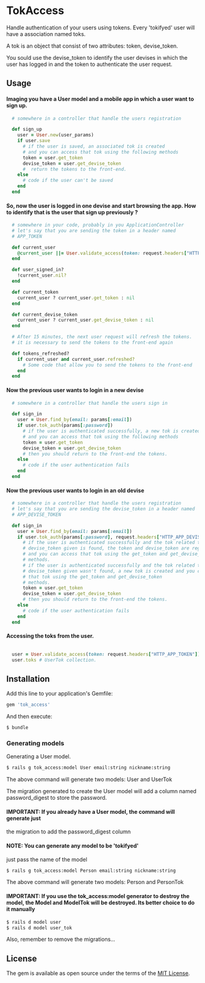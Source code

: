# TokAccess
Handle authentication of your users using tokens.
Every 'tokifyed' user will have a association named
toks.

A tok is an object that consist of two attributes: token, devise_token.

You sould use the devise_token to identify the user devises
in which the user has logged in and the token to authenticate the
user request.

## Usage

#### Imaging you have a User model and a mobile app in which a user want to sign up.

```ruby
  # somewhere in a controller that handle the users registration

  def sign_up
    user = User.new(user_params)
    if user.save
      # if the user is saved, an associated tok is created
      # and you can access that tok using the following methods
      token = user.get_token
      devise_token = user.get_devise_token
      #  return the tokens to the front-end.
    else
      # code if the user can't be saved
    end
  end
```
#### So, now the user is logged in one devise and start browsing the app. How to identify that is the user that sign up previously ?

```ruby
  # somewhere in your code, probably in you ApplicationController
  # let's say that you are sending the token in a header named
  # APP_TOKEN

  def current_user
    @current_user ||= User.validate_access(token: request.headers["HTTP_APP_TOKEN"])
  end

  def user_signed_in?
    !current_user.nil?
  end

  def current_token
    current_user ? current_user.get_token : nil
  end

  def current_devise_token
    current_user ? current_user.get_devise_token : nil
  end

  # After 15 minutes, the next user request will refresh the tokens.
  # it is necessary to send the tokens to the front-end again

  def tokens_refreshed?
    if current_user and current_user.refreshed?
      # Some code that allow you to send the tokens to the front-end
    end
  end
```


#### Now the previous user wants to login in a new devise

```ruby
  # somewhere in a controller that handle the users sign in

  def sign_in
    user = User.find_by(email: params[:email])
    if user.tok_auth(params[:password])
      # if the user is authenticated successfully, a new tok is created
      # and you can access that tok using the following methods
      token = user.get_token
      devise_token = user.get_devise_token
      # then you should return to the front-end the tokens.
    else
      # code if the user authentication fails
    end
  end
```

#### Now the previous user wants to login in an old devise

```ruby
  # somewhere in a controller that handle the users registration
  # let's say that you are sending the devise_token in a header named
  # APP_DEVISE_TOKEN

  def sign_in
    user = User.find_by(email: params[:email])
    if user.tok_auth(params[:password], request.headers["HTTP_APP_DEVISE_TOKEN"])
      # if the user is authenticated successfully and the tok related to the
      # devise_token given is found, the token and devise_token are regenerated
      # and you can access that tok using the get_token and get_devise_token
      # methods.
      # if the user is authenticated successfully and the tok related to the
      # devise_token given wasn't found, a new tok is created and you can access
      # that tok using the get_token and get_devise_token
      # methods.
      token = user.get_token
      devise_token = user.get_devise_token
      # then you should return to the front-end the tokens.
    else
      # code if the user authentication fails
    end
  end
```

#### Accessing the toks from the user.
```ruby

  user = User.validate_access(token: request.headers["HTTP_APP_TOKEN"])
  user.toks # UserTok collection.

```


## Installation
Add this line to your application's Gemfile:

```ruby
gem 'tok_access'
```

And then execute:
```bash
$ bundle
```

### Generating models

Generating a User model.

```bash
$ rails g tok_access:model User email:string nickname:string
```
The above command will generate two models: User and UserTok

The migration generated to create the User model will add a column named
password_digest to store the password.

#### IMPORTANT: If you already have a User model, the command will generate just
the migration to add the password_digest column

#### NOTE: You can generate any model to be 'tokifyed'
just pass the name of the model

```bash
$ rails g tok_access:model Person email:string nickname:string
```
The above command will generate two models: Person and PersonTok

#### IMPORTANT: If you use the tok_access:model generator to destroy the model, the Model and ModelTok will be destroyed. Its better choice to do it manually

```bash
$ rails d model user
$ rails d model user_tok
```

Also, remember to remove the migrations...


## License
The gem is available as open source under the terms of the [MIT License](http://opensource.org/licenses/MIT).
